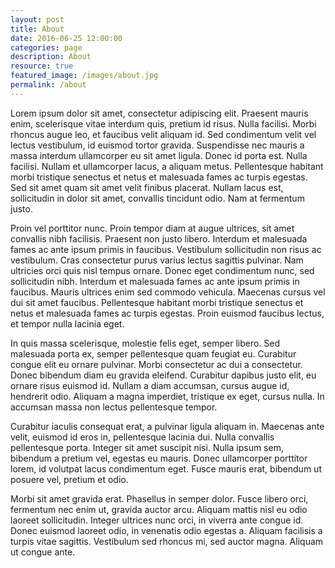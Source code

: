 ```yaml
---
layout: post
title: About
date: 2016-06-25 12:00:00
categories: page
description: About
resource: true
featured_image: /images/about.jpg
permalink: /about
---
```


Lorem ipsum dolor sit amet, consectetur adipiscing elit. Praesent mauris enim, scelerisque vitae interdum quis, pretium id risus. Nulla facilisi. Morbi rhoncus augue leo, et faucibus velit aliquam id. Sed condimentum velit vel lectus vestibulum, id euismod tortor gravida. Suspendisse nec mauris a massa interdum ullamcorper eu sit amet ligula. Donec id porta est. Nulla facilisi. Nullam et ullamcorper lacus, a aliquam metus. Pellentesque habitant morbi tristique senectus et netus et malesuada fames ac turpis egestas. Sed sit amet quam sit amet velit finibus placerat. Nullam lacus est, sollicitudin in dolor sit amet, convallis tincidunt odio. Nam at fermentum justo.

Proin vel porttitor nunc. Proin tempor diam at augue ultrices, sit amet convallis nibh facilisis. Praesent non justo libero. Interdum et malesuada fames ac ante ipsum primis in faucibus. Vestibulum sollicitudin non risus ac vestibulum. Cras consectetur purus varius lectus sagittis pulvinar. Nam ultricies orci quis nisl tempus ornare. Donec eget condimentum nunc, sed sollicitudin nibh. Interdum et malesuada fames ac ante ipsum primis in faucibus. Mauris ultrices enim sed commodo vehicula. Maecenas cursus vel dui sit amet faucibus. Pellentesque habitant morbi tristique senectus et netus et malesuada fames ac turpis egestas. Proin euismod faucibus lectus, et tempor nulla lacinia eget.

In quis massa scelerisque, molestie felis eget, semper libero. Sed malesuada porta ex, semper pellentesque quam feugiat eu. Curabitur congue elit eu ornare pulvinar. Morbi consectetur ac dui a consectetur. Donec bibendum diam eu gravida eleifend. Curabitur dapibus justo elit, eu ornare risus euismod id. Nullam a diam accumsan, cursus augue id, hendrerit odio. Aliquam a magna imperdiet, tristique ex eget, cursus nulla. In accumsan massa non lectus pellentesque tempor.

Curabitur iaculis consequat erat, a pulvinar ligula aliquam in. Maecenas ante velit, euismod id eros in, pellentesque lacinia dui. Nulla convallis pellentesque porta. Integer sit amet suscipit nisi. Nulla ipsum sem, bibendum a pretium vel, egestas eu mauris. Donec ullamcorper porttitor lorem, id volutpat lacus condimentum eget. Fusce mauris erat, bibendum ut posuere vel, pretium et odio.

Morbi sit amet gravida erat. Phasellus in semper dolor. Fusce libero orci, fermentum nec enim ut, gravida auctor arcu. Aliquam mattis nisl eu odio laoreet sollicitudin. Integer ultrices nunc orci, in viverra ante congue id. Donec euismod laoreet odio, in venenatis odio egestas a. Aliquam facilisis a turpis vitae sagittis. Vestibulum sed rhoncus mi, sed auctor magna. Aliquam ut congue ante.
